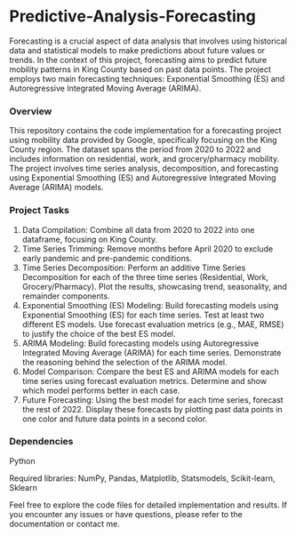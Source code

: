 # Predictive-Analysis-Forecasting

Forecasting is a crucial aspect of data analysis that involves using historical data and statistical models to make predictions about future values or trends. In the context of this project, forecasting aims to predict future mobility patterns in King County based on past data points. The project employs two main forecasting techniques: Exponential Smoothing (ES) and Autoregressive Integrated Moving Average (ARIMA).

### Overview

This repository contains the code implementation for a forecasting project using mobility data provided by Google, specifically focusing on the King County region. The dataset spans the period from 2020 to 2022 and includes information on residential, work, and grocery/pharmacy mobility. The project involves time series analysis, decomposition, and forecasting using Exponential Smoothing (ES) and Autoregressive Integrated Moving Average (ARIMA) models.

### Project Tasks

1. Data Compilation:
Combine all data from 2020 to 2022 into one dataframe, focusing on King County.
2. Time Series Trimming:
Remove months before April 2020 to exclude early pandemic and pre-pandemic conditions.
3. Time Series Decomposition:
Perform an additive Time Series Decomposition for each of the three time series (Residential, Work, Grocery/Pharmacy).
Plot the results, showcasing trend, seasonality, and remainder components.
4. Exponential Smoothing (ES) Modeling:
Build forecasting models using Exponential Smoothing (ES) for each time series.
Test at least two different ES models.
Use forecast evaluation metrics (e.g., MAE, RMSE) to justify the choice of the best ES model.
5. ARIMA Modeling:
Build forecasting models using Autoregressive Integrated Moving Average (ARIMA) for each time series.
Demonstrate the reasoning behind the selection of the ARIMA model.
6. Model Comparison:
Compare the best ES and ARIMA models for each time series using forecast evaluation metrics.
Determine and show which model performs better in each case.
7. Future Forecasting:
Using the best model for each time series, forecast the rest of 2022.
Display these forecasts by plotting past data points in one color and future data points in a second color.

### Dependencies

Python

Required libraries: NumPy, Pandas, Matplotlib, Statsmodels, Scikit-learn, Sklearn

Feel free to explore the code files for detailed implementation and results. If you encounter any issues or have questions, please refer to the documentation or contact me.

